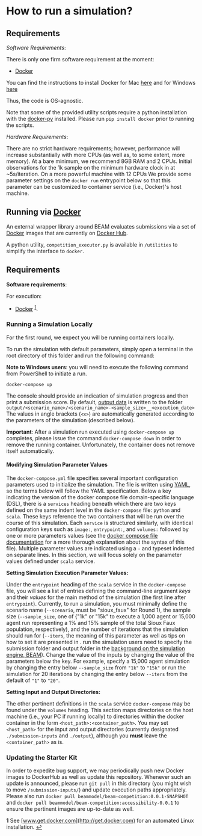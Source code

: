 # How to run a simulation?

## Requirements

*Software Requirements*:

There is only one firm software requirement at the moment:
- [Docker](https://www.docker.com)

You can find the instructions to install Docker for Mac [here](https://docs.docker.com/docker-for-mac/install/#install-and-run-docker-for-mac) and for Windows [here](https://docs.docker.com/docker-for-windows/install/)

Thus, the code is OS-agnostic.

Note that some of the provided utility scripts require a python installation with the [docker-py](https://docker-py.readthedocs.io/en/stable/) installed. Please run `pip install docker` prior to running the scripts.

*Hardware Requirements*:

There are no strict hardware requirements; however, performance will increase substantially with more CPUs (as well as, to some extent, more memory). At a bare minimum, we recommend 8GB RAM and 2 CPUs. Initial observations for the 1k sample on the minimum hardware clock in at ~5s/iteration. On a more powerful machine with 12 CPUs We provide some parameter settings on the `docker run` entrypoint below so that this parameter can be customized to container service (i.e., Docker)'s host machine.

## Running via [Docker](https://www.docker.com/)

An external wrapper library around BEAM evaluates submissions via a set of [Docker](https://www.docker.com/) images that are currently on [Docker Hub](https://hub.docker.com/). 

A python utility, `competition_executor.py` is available in `/utilities` to simplify the interface to `docker`.

## Requirements

**Software requirements**:

For execution:
- [Docker](https://www.docker.com) <sup id="a1">[1](#f1)</sup>.


### Running a Simulation Locally

For the first round, we expect you will be running containers locally.

To run the simulation with default parameters, simply open a terminal in the root directory of this folder and run the following command:

**Note to Windows users**: you will need to execute the following command from PowerShell to initiate a run.

`docker-compose up`

The console should provide an indication of simulation progress and then print a submission score. By default, [output data](Understanding_the_outputs_and_the%20scoring_function.md) is written to the folder `output/<scenario_name>/<scenario_name>-<sample_size>__<execution_date>` The values in angle brackets (`<x>`) are automatically generated according to the parameters of the simulation (described below).

**Important**: After a simulation run executed using `docker-compose up` completes, please issue the command `docker-compose down` in order to remove the running container. Unfortunately, the container does not remove itself automatically.

#### Modifying Simulation Parameter Values

The `docker-compose.yml` file specifies several important configuration parameters used to initialize the simulation. The file is written using [YAML](https://yaml.org/spec/1.2/spec.html), so the terms below will follow the YAML specification. Below a key indicating the version of the docker compose file domain-specific language (DSL), there is a `services` heading beneath which there are two keys defined on the same indent level in the `docker-compose` file: `python` and `scala`. These keys reference the two containers that will be run over the course of this simulation. Each `service` is structured similarly, with identical configuration keys such as `image:`, `entrypoint:`, and `volumes:` followed by one or more parameters values (see the [docker compose file documentation](https://docs.docker.com/compose/compose-file/) for a more thorough explanation about the syntax of this file). Multiple parameter values are indicated using a `-` and typeset indented on separate lines. In this section, we will focus solely on the parameter values defined under `scala` service.

**Setting Simulation Execution Parameter Values:**

Under the `entrypoint` heading of the `scala` service in the `docker-compose` file, you will see a list of entries defining the command-line argument _keys_ and their _values_ for the main method of the simulation (the first line after `entrypoint`). Currently, to run a simulation, you must minimally define the scenario name (`--scenario`, must be "sioux_faux" for Round 1), the sample size (`--sample_size`, one of {"1k" or "15k" to execute a 1,000 agent or 15,000 agent run representing a 1% and 15% sample of the total Sioux Faux population, respectively), and the number of iterations that the simulation should run for (`--iters`, the meaning of this parameter as well as tips on how to set it are presented in . run the simulation users need to specify the submission folder and output folder in the [background on the simulation engine, BEAM](Introduction_transportation_problem.md)). Change the value of the inputs by changing the value of the parameters below the key. For example, specify a 15,000 agent simulation by changing the entry below `--sample_size` from `"1k"` to `"15k"` or run the simulation for 20 iterations by changing the entry below `--iters` from the default of `"1"` to `"20"`.

**Setting Input and Output Directories:**

The other pertinent definitions in the `scala` service `docker-compose` may be found under the `volumes` heading. This section maps directories on the host machine (i.e., your PC if running locally) to directories within the docker container in the form `<host_path>:<container_path>`. You may set `<host_path>` for the input and output directories (currently designated `./submission-inputs` and `./output`), although you **must** leave the `<container_path>` as is.

### Updating the Starter Kit

In order to expedite bug support, we may periodically push new Docker images to DockerHub as well as update this 
repository. Whenever such an update is announced, please run `git pull` in this directory (you might wish to move `/submission-inputs/`) and update execution paths appropriately. Please also run `docker pull beammodel/beam-competition:0.0.1-SNAPSHOT` and `docker pull beammodel/beam-competition:accessibility-0.0.1` to ensure the pertinent images are up-to-date as well.

<!--TODO: Is docker pull really necessary?-->

<b id="f1">1</b> See [www.get.docker.com](http://get.docker.com) for an automated Linux installation. [↩](#a1)
